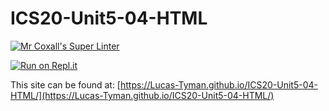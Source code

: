 # ICS20-Unit5-04-HTML

[![Mr Coxall's Super Linter](https://github.com/Lucas-Tyman/ICS20-Unit5-04-HTML/workflows/Mr%20Coxall's%20Super%20Linter/badge.svg)](https://github.com/Lucas-Tyman/ICS20-Unit5-04-HTML/actions)

[![Run on Repl.it](https://repl.it/badge/github/Lucas-Tyman/ICS20-Unit5-04-HTML)](https://repl.it/github/Lucas-Tyman/ICS20-Unit5-04-HTML)

This site can be found at: [https://Lucas-Tyman.github.io/ICS20-Unit5-04-HTML/](https://Lucas-Tyman.github.io/ICS20-Unit5-04-HTML/)
